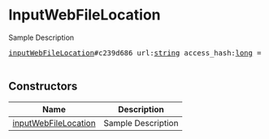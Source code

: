 # InputWebFileLocation

Sample Description

<pre>
<a href="../constructor/inputWebFileLocation.md">inputWebFileLocation</a>#c239d686 url:<a href="../type/string.md">string</a> access_hash:<a href="../type/long.md">long</a> = <a href="../type/InputWebFileLocation.md">InputWebFileLocation</a>;

</pre>

## Constructors

| Name | Description |
|------|-------------|
| [inputWebFileLocation](../constructor/inputWebFileLocation.md) | Sample Description |

